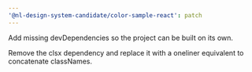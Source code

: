 ```yaml
---
'@nl-design-system-candidate/color-sample-react': patch
---
```


Add missing devDependencies so the project can be built on its own.

Remove the clsx dependency and replace it with a oneliner equivalent to concatenate classNames.
